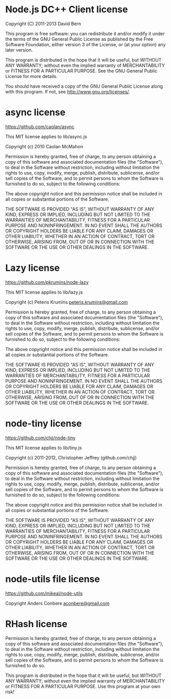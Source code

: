 Node.js DC++ Client license
===========================
Copyright (C) 2011-2013 David Bern

This program is free software: you can redistribute it and/or modify
it under the terms of the GNU General Public License as published by
the Free Software Foundation, either version 3 of the License, or
(at your option) any later version.

This program is distributed in the hope that it will be useful,
but WITHOUT ANY WARRANTY; without even the implied warranty of
MERCHANTABILITY or FITNESS FOR A PARTICULAR PURPOSE.  See the
GNU General Public License for more details.

You should have received a copy of the GNU General Public License
along with this program.  If not, see <http://www.gnu.org/licenses/>.

async license
=============
<https://github.com/caolan/async>

This MIT license applies to lib/async.js

Copyright (c) 2010 Caolan McMahon

Permission is hereby granted, free of charge, to any person obtaining a copy
of this software and associated documentation files (the "Software"), to deal
in the Software without restriction, including without limitation the rights
to use, copy, modify, merge, publish, distribute, sublicense, and/or sell
copies of the Software, and to permit persons to whom the Software is
furnished to do so, subject to the following conditions:

The above copyright notice and this permission notice shall be included in
all copies or substantial portions of the Software.

THE SOFTWARE IS PROVIDED "AS IS", WITHOUT WARRANTY OF ANY KIND, EXPRESS OR
IMPLIED, INCLUDING BUT NOT LIMITED TO THE WARRANTIES OF MERCHANTABILITY,
FITNESS FOR A PARTICULAR PURPOSE AND NONINFRINGEMENT. IN NO EVENT SHALL THE
AUTHORS OR COPYRIGHT HOLDERS BE LIABLE FOR ANY CLAIM, DAMAGES OR OTHER
LIABILITY, WHETHER IN AN ACTION OF CONTRACT, TORT OR OTHERWISE, ARISING FROM,
OUT OF OR IN CONNECTION WITH THE SOFTWARE OR THE USE OR OTHER DEALINGS IN
THE SOFTWARE.

Lazy license
============
<https://github.com/pkrumins/node-lazy>

This MIT license applies to lib/lazy.js

Copyright (c) Peteris Krumins <peteris.krumins@gmail.com>

Permission is hereby granted, free of charge, to any person obtaining a copy
of this software and associated documentation files (the "Software"), to deal
in the Software without restriction, including without limitation the rights
to use, copy, modify, merge, publish, distribute, sublicense, and/or sell
copies of the Software, and to permit persons to whom the Software is
furnished to do so, subject to the following conditions:

The above copyright notice and this permission notice shall be included in
all copies or substantial portions of the Software.

THE SOFTWARE IS PROVIDED "AS IS", WITHOUT WARRANTY OF ANY KIND, EXPRESS OR
IMPLIED, INCLUDING BUT NOT LIMITED TO THE WARRANTIES OF MERCHANTABILITY,
FITNESS FOR A PARTICULAR PURPOSE AND NONINFRINGEMENT. IN NO EVENT SHALL THE
AUTHORS OR COPYRIGHT HOLDERS BE LIABLE FOR ANY CLAIM, DAMAGES OR OTHER
LIABILITY, WHETHER IN AN ACTION OF CONTRACT, TORT OR OTHERWISE, ARISING FROM,
OUT OF OR IN CONNECTION WITH THE SOFTWARE OR THE USE OR OTHER DEALINGS IN
THE SOFTWARE.

node-tiny license
=================
<https://github.com/chjj/node-tiny>

This MIT license applies to lib/tiny.js

Copyright (c) 2011-2012, Christopher Jeffrey (github.com/chjj)

Permission is hereby granted, free of charge, to any person obtaining a copy
of this software and associated documentation files (the "Software"), to deal
in the Software without restriction, including without limitation the rights
to use, copy, modify, merge, publish, distribute, sublicense, and/or sell
copies of the Software, and to permit persons to whom the Software is
furnished to do so, subject to the following conditions:

The above copyright notice and this permission notice shall be included in
all copies or substantial portions of the Software.

THE SOFTWARE IS PROVIDED "AS IS", WITHOUT WARRANTY OF ANY KIND, EXPRESS OR
IMPLIED, INCLUDING BUT NOT LIMITED TO THE WARRANTIES OF MERCHANTABILITY,
FITNESS FOR A PARTICULAR PURPOSE AND NONINFRINGEMENT. IN NO EVENT SHALL THE
AUTHORS OR COPYRIGHT HOLDERS BE LIABLE FOR ANY CLAIM, DAMAGES OR OTHER
LIABILITY, WHETHER IN AN ACTION OF CONTRACT, TORT OR OTHERWISE, ARISING FROM,
OUT OF OR IN CONNECTION WITH THE SOFTWARE OR THE USE OR OTHER DEALINGS IN
THE SOFTWARE.

node-utils file license
=======================
<https://github.com/mikeal/node-utils>

Copyright Anders Conbere <aconbere@gmail.com>


RHash license
=============
Permission is hereby granted, free of charge,  to any person obtaining a copy
of this software and associated documentation files (the "Software"), to deal
in the Software without restriction,  including without limitation the rights
to  use,  copy,  modify,  merge, publish, distribute, sublicense, and/or sell
copies  of  the Software,  and  to permit  persons  to whom  the Software  is
furnished to do so.

This program  is distributed  in the hope that it will be useful, but WITHOUT
ANY WARRANTY; without even the implied warranty of MERCHANTABILITY or FITNESS
FOR A PARTICULAR PURPOSE.  Use  this  program  at  your  own  risk!
